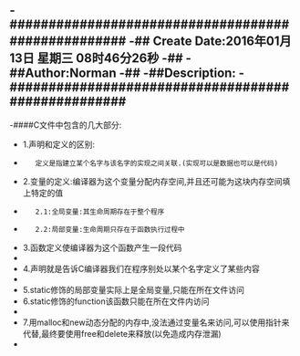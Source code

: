 -###################################################
-## Create Date:2016年01月13日 星期三 08时46分26秒
-##
-##Author:Norman
-##
-##Description: 
-###################################################
-
-####C文件中包含的几大部分:
-    1.声明和定义的区别:
-        定义是指建立某个名字与该名字的实现之间关联.(实现可以是数据也可以是代码)
-    2.变量的定义:编译器为这个变量分配内存空间,并且还可能为这块内存空间填上特定的值
-        2.1:全局变量:其生命周期存在于整个程序
-        2.2:局部变量:生命周期只存在于函数执行过程中
-    3.函数定义使编译器为这个函数产生一段代码
-
-    4.声明就是告诉C编译器我们在程序别处以某个名字定义了某些内容
-
-    5.static修饰的局部变量实际上是全局变量,只能在所在文件访问
-    6.static修饰的function该函数只能在所在文件内访问
-
-    7.用malloc和new动态分配的内存中,没法通过变量名来访问,可以使用指针来代替,最终要使用free和delete来释放(以免造成内存泄漏)
-
